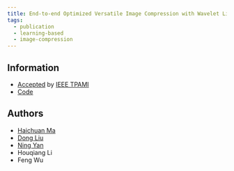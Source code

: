 ```yaml
---
title: End-to-end Optimized Versatile Image Compression with Wavelet Like Transform
tags:
  - publication
  - learning-based
  - image-compression
---
```


## Information

- [Accepted](https://ieeexplore.ieee.org/document/9204799) by
  [IEEE TPAMI](https://www.computer.org/csdl/journal/tp)
- [Code](https://github.com/mahaichuan/Versatile-Image-Compression)

## Authors

- [Haichuan Ma](/people/2020/09/01/ma-haichuan)
- [Dong Liu](/people/2020/09/01/liu-dong)
- [Ning Yan](/people/2020/09/01/yan-ning)
- Houqiang Li
- Feng Wu
